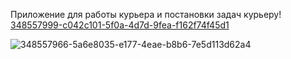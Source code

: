 Приложение для работы курьера и постановки задач курьеру!
[348557999-c042c101-5f0a-4d7d-9fea-f162f74f45d1](https://github.com/user-attachments/assets/2ac8a134-bbea-41c5-a36e-f6992b3b0787)


![348557966-5a6e8035-e177-4eae-b8b6-7e5d113d62a4](https://github.com/user-attachments/assets/93e448a8-d7a0-4bba-b7fa-2bae2f60cf40)
